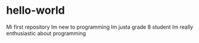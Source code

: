 # hello-world
Mi first repository
Im new to programming 
Im justa grade 8 student
Im really enthusiastic about programming
